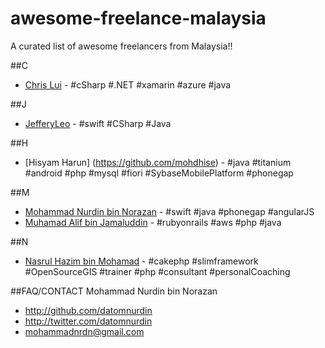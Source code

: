 # awesome-freelance-malaysia
A curated list of awesome freelancers from Malaysia!!

##C
* [Chris Lui](https://my.linkedin.com/in/chrislyr) - #cSharp #.NET #xamarin #azure #java

##J
* [JefferyLeo](https://github.com/jefferyleo) - #swift #CSharp #Java

##H
* [Hisyam Harun] (https://github.com/mohdhise) - #java #titanium #android #php #mysql #fiori #SybaseMobilePlatform #phonegap

##M
* [Mohammad Nurdin bin Norazan](http://www.revivalx.com/my/) - #swift #java #phonegap #angularJS
* [Muhamad Alif bin Jamaluddin](http://www.kodegeek.net/) - #rubyonrails #aws #php #java 

##N
* [Nasrul Hazim bin Mohamad](http://nasrulhazim.com) - #cakephp #slimframework #OpenSourceGIS #trainer #php #consultant #personalCoaching

##FAQ/CONTACT
Mohammad Nurdin bin Norazan

- http://github.com/datomnurdin
- http://twitter.com/datomnurdin
- mohammadnrdn@gmail.com
